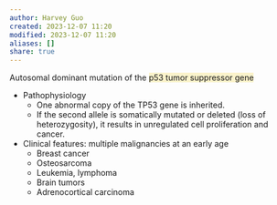 ```yaml
---
author: Harvey Guo
created: 2023-12-07 11:20
modified: 2023-12-07 11:20
aliases: []
share: true
---
```

Autosomal dominant mutation of the <span style="background:rgba(240, 200, 0, 0.2)">p53 tumor suppressor gene</span>
- Pathophysiology
	- One abnormal copy of the TP53 gene is inherited.
	- If the second allele is somatically mutated or deleted (loss of heterozygosity), it results in unregulated cell proliferation and cancer.
- Clinical features: multiple malignancies at an early age
	- Breast cancer
	- Osteosarcoma
	- Leukemia, lymphoma
	- Brain tumors
	- Adrenocortical carcinoma
